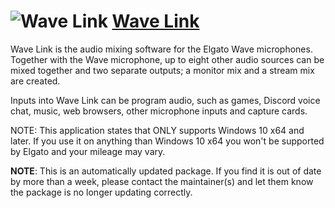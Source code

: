 ﻿# ![Wave Link](https://cdn.jsdelivr.net/gh/pauby/ChocoPackages@f08050f3/icons/wavelink.png "Wave Link Logo") [Wave Link](https://chocolatey.org/packages/wavelink)

Wave Link is the audio mixing software for the Elgato Wave microphones. Together with the Wave microphone, up to eight other audio sources can be mixed together and two separate outputs; a monitor mix and a stream mix are created. 

Inputs into Wave Link can be program audio, such as games, Discord voice chat, music, web browsers, other microphone inputs and capture cards. 

NOTE: This application states that ONLY supports Windows 10 x64 and later. If you use it on anything than Windows 10 x64 you won't be supported by Elgato and your mileage may vary.

**NOTE**: This is an automatically updated package. If you find it is out of date by more than a week, please contact the maintainer(s) and let them know the package is no longer updating correctly.